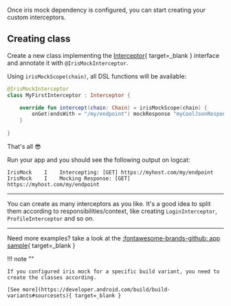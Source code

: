 Once iris mock dependency is configured, you can start creating your custom interceptors.

## Creating class
Create a new class implementing the [Interceptor](https://square.github.io/okhttp/3.x/okhttp/okhttp3/Interceptor.html){ target=_blank } 
interface and annotate it with `@IrisMockInterceptor`.

Using `irisMockScope(chain)`, all DSL functions will be available:

```kotlin
@IrisMockInterceptor
class MyFirstInterceptor : Interceptor {

    override fun intercept(chain: Chain) = irisMockScope(chain) {
        onGet(endsWith = "/my/endpoint") mockResponse "myCoolJsonResponse"
    }
    
}
```

That's all :sunglasses:

Run your app and you should see the following output on logcat:

```logcatfilter
IrisMock    I    Intercepting: [GET] https://myhost.com/my/endpoint
IrisMock    I    Mocking Response: [GET] https://myhost.com/my/endpoint

```

---

You can create as many interceptors as you like. It's a good idea to split them according to 
responsibilities/context, like creating `LoginInterceptor`, `ProfileInterceptor` and so on.

---

Need more examples? take a look at the  [:fontawesome-brands-github: app sample](https://github.com/arildojr7/iris-mock/tree/main/sample){ target=_blank }



!!! note ""

    If you configured iris mock for a specific build variant, you need to create the classes according. 
    
    [See more](https://developer.android.com/build/build-variants#sourcesets){ target=_blank }